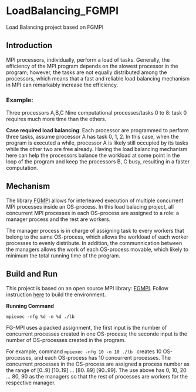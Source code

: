 # LoadBalancing_FGMPI
Load Balancing project based on FGMPI

## Introduction
MPI processors, individually, perform a load of tasks. Generally, the efficiency of the MPI program depends on the slowest processor in the program; however, the tasks are not equally distributed among the processors,  which means that a fast and reliable load balancing mechanism in MPI can remarkably increase the efficiency.

### Example:
Three processors A,B,C
Nine computational processes/tasks 0 to 8: task 0 requires much more time than the others.

**Case required load balancing**: Each processor are programmed to perform three tasks, assume processor A has task 0, 1, 2. In this case, when the program is executed a while, processor A is likely still occupied by its tasks while the other two are free already. Having the load balancing mechanism here can help the processors balance the workload at some point in the loop of the program and keep the processors B, C busy, resulting in a faster computation.

## Mechanism
The library [FGMPI](https://www.cs.ubc.ca/~humaira/fgmpi.html) allows for interleaved execution of multiple concurrent MPI processes inside an OS-process. In this load balacing project, all  concurrent MPI processes in each OS-process are assigned to a role: a manager process and the rest are workers.

The manager process is in charge of assigning task to every workers that belong to the same OS-process, which allows the workload of each worker processes to evenly distribute. In addition, the communnication between the managers allows the work of each OS-process movable, which likely to minimum the total running time of the program.



## Build and Run
This project is based on an open source MPI library: [FGMPI](https://www.cs.ubc.ca/~humaira/fgmpi.html). Follow instruction [here](https://www.cs.ubc.ca/~humaira/docs/fgmpi_userguide.pdf) to build the environment.

**Running Command**

```
mpiexec -nfg %d -n %d ./lb  
```

FG-MPI uses a packed assignment, the first input is the number of concurrent processes created in one OS-process; the seconde input is the number of OS-processes created in the program.

For example, command ```
mpiexec -nfg 10 -n 10 ./lb  ``` creates 10 OS-processes, and each OS-process has 10 concurrent processes. The concurrent processes in the OS-process are assigned a process number as the range of [0..9] [10..19] ... [80..89] [90..99].  The use above has 0, 10, 20 ... 80, 90 as the managers so that the rest of processes are workers for the respective manager.


